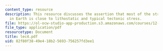 ```yaml
---
content_type: resource
description: This resource discusses the assertion that most of the stress tensor
  in Earth is close to lithostatic and typical tectonic stress.
file: https://ol-ocw-studio-app-production.s3.amazonaws.com/courses/12-520-geodynamics-fall-2006/82f80f3849e418b25693756257fd3ee1_lec4.pdf
file_type: application/pdf
resourcetype: Document
title: lec4.pdf
uid: 82f80f38-49e4-18b2-5693-756257fd3ee1
---
```

